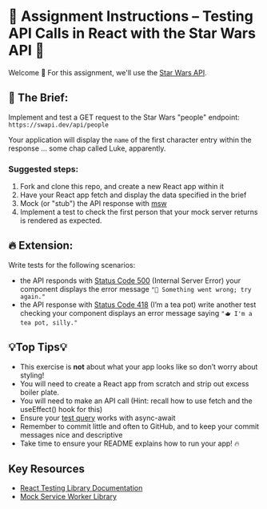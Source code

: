 # 🧪 Assignment Instructions – Testing API Calls in React with the Star Wars API 🧪

Welcome 👋 For this assignment, we'll use the [Star Wars API](https://swapi.dev/).

## 📝 The Brief:

Implement and test a GET request to the Star Wars "people" endpoint: `https://swapi.dev/api/people`

Your application will display the `name` of the first character entry within the response ... some chap called Luke, apparently.

### Suggested steps: 

1. Fork and clone this repo, and create a new React app within it
2. Have your React app fetch and display the data specified in the brief
3. Mock (or "stub") the API response with [msw](https://mswjs.io/docs/getting-started)
4. Implement a test to check the first person that your mock server returns is rendered as expected.

## 🔥 Extension:

Write tests for the following scenarios:
  
  - the API responds with [Status Code 500](https://developer.mozilla.org/en-US/docs/Web/HTTP/Status/500) (Internal Server Error) your component displays the error message `"🤕 Something went wrong; try again."`
  - the API response with [Status Code 418](https://developer.mozilla.org/en-US/docs/Web/HTTP/Status/418) (I’m a tea pot) write another test checking your component displays an error message saying `"🫖 I'm a tea pot, silly."`

## 💡Top Tips💡

  - This exercise is **not** about what your app looks like so don’t worry about styling!
  - You will need to create a React app from scratch and strip out excess boiler plate.
  - You will need to make an API call (Hint: recall how to use fetch and the useEffect() hook for this)
  - Ensure your [test query](https://testing-library.com/docs/react-testing-library/cheatsheet/#queries) works with async-await
  - Remember to commit little and often to GitHub, and to keep your commit messages nice and descriptive
  - Take time to ensure your README explains how to run your app! 🔥

## Key Resources

  - [React Testing Library Documentation](https://testing-library.com/docs/react-testing-library/example-intro#full-example)
  - [Mock Service Worker Library](https://mswjs.io/)
